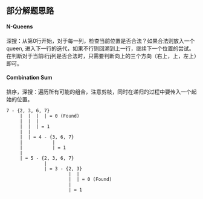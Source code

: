 ## 部分解题思路

#### N-Queens
深搜：从第0行开始，对于每一列，检查当前位置是否合法？如果合法则放入一个queen, 进入下一行的迭代，如果不行则回溯到上一行，继续下一个位置的尝试。在判断对于当前i行j列是否合法时，只需要判断向上的三个方向（右上，上，左上）即可。

#### Combination Sum
排序，深搜：遍历所有可能的组合，注意剪枝，同时在递归的过程中要传入一个起始的位置。

```
7 - {2, 3, 6, 7}
     |  |  |  | = 0 (Found)
     |  |  |
     |  |  | = 1
     |  |
     |  | = 4 - {3, 6, 7}
     |           |
     |           | = 1
     |
     | = 5 - {2, 3, 6, 7}
              |
              | = 3 - {2, 3}
                       |  |
                       |  | = 0 (Found)
                       |
                       | = 1
```
